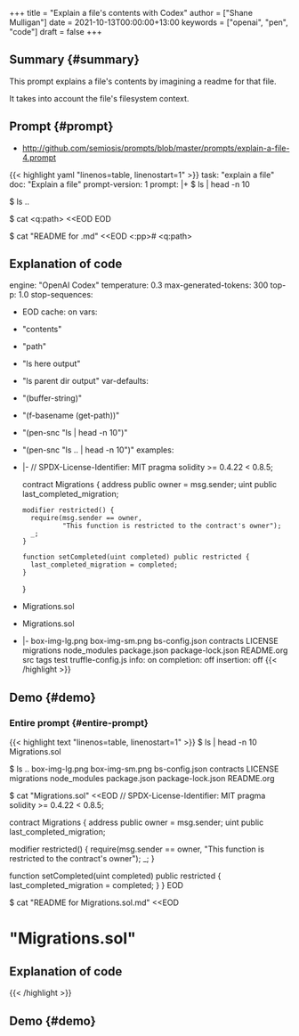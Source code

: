 +++
title = "Explain a file's contents with Codex"
author = ["Shane Mulligan"]
date = 2021-10-13T00:00:00+13:00
keywords = ["openai", "pen", "code"]
draft = false
+++

## Summary {#summary}

This prompt explains a file's contents by imagining a readme for that file.

It takes into account the file's filesystem context.


## Prompt {#prompt}

-   <http://github.com/semiosis/prompts/blob/master/prompts/explain-a-file-4.prompt>

<!--listend-->

{{< highlight yaml "linenos=table, linenostart=1" >}}
task: "explain a file"
doc: "Explain a file"
prompt-version: 1
prompt: |+
  $ ls | head -n 10
  <ls here output>

  $ ls ..
  <ls parent dir output>

  $ cat <q:path> <<EOD
  <contents>
  EOD

  $ cat "README for <path>.md" <<EOD
  <:pp># <q:path>
  ## Explanation of code
engine: "OpenAI Codex"
temperature: 0.3
max-generated-tokens: 300
top-p: 1.0
stop-sequences:
- EOD
cache: on
vars:
- "contents"
- "path"
- "ls here output"
- "ls parent dir output"
var-defaults:
- "(buffer-string)"
- "(f-basename (get-path))"
- "(pen-snc \"ls | head -n 10\")"
- "(pen-snc \"ls .. | head -n 10\")"
examples:
- |-
    // SPDX-License-Identifier: MIT
    pragma solidity >= 0.4.22 < 0.8.5;

    contract Migrations {
      address public owner = msg.sender;
      uint public last_completed_migration;

      modifier restricted() {
        require(msg.sender == owner,
                "This function is restricted to the contract's owner");
        _;
      }

      function setCompleted(uint completed) public restricted {
        last_completed_migration = completed;
      }
    }
- Migrations.sol
- Migrations.sol
- |-
    box-img-lg.png
    box-img-sm.png
    bs-config.json
    contracts
    LICENSE
    migrations
    node_modules
    package.json
    package-lock.json
    README.org
    src
    tags
    test
    truffle-config.js
info: on
completion: off
insertion: off
{{< /highlight >}}


## Demo {#demo}


### Entire prompt {#entire-prompt}

{{< highlight text "linenos=table, linenostart=1" >}}
$ ls | head -n 10
Migrations.sol

$ ls ..
box-img-lg.png
box-img-sm.png
bs-config.json
contracts
LICENSE
migrations
node_modules
package.json
package-lock.json
README.org

$ cat "Migrations.sol" <<EOD
// SPDX-License-Identifier: MIT
pragma solidity >= 0.4.22 < 0.8.5;

contract Migrations {
  address public owner = msg.sender;
  uint public last_completed_migration;

  modifier restricted() {
    require(msg.sender == owner,
            "This function is restricted to the contract's owner");
    _;
  }

  function setCompleted(uint completed) public restricted {
    last_completed_migration = completed;
  }
}
EOD

$ cat "README for Migrations.sol.md" <<EOD
# "Migrations.sol"
## Explanation of code<END>
{{< /highlight >}}


## Demo {#demo}

<!-- Play on asciinema.com -->
<!-- <a title="asciinema recording" href="https://asciinema.org/a/7pfbLHE5prdI988udMzEebNZc" target="_blank"><img alt="asciinema recording" src="https://asciinema.org/a/7pfbLHE5prdI988udMzEebNZc.svg" /></a> -->
<!-- Play on the blog -->
<script src="https://asciinema.org/a/7pfbLHE5prdI988udMzEebNZc.js" id="asciicast-7pfbLHE5prdI988udMzEebNZc" async></script>